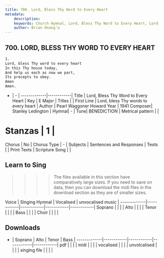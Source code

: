 ```yaml
---
title: 700. Lord, Bless Thy Word to Every Heart
metadata:
    description: 
    keywords: Church Hymnal, Lord, Bless Thy Word to Every Heart, Lord, bless Thy words to every heart, 
    author: Brian Onang'o
---
```



## 700. LORD, BLESS THY WORD TO EVERY HEART

```txt
1.
Lord, bless Thy word to every heart 
In this Thy house today, 
And help us each as now we part, 
Its precepts to obey. 
Amen 
Amen.
```

- |   -  |
-------------|------------|
Title | Lord, Bless Thy Word to Every Heart |
Key | E Major |
Titles |  |
First Line | Lord, bless Thy words to every heart |
Author | Pearl Waggoner Howard
Year | 1941
Composer| Stanley Ledington |
Hymnal|  - |
Tune| BENEDICTION |
Metrical pattern | |
# Stanzas | 1 |
Chorus | No |
Chorus Type | - |
Subjects | Sentences and Responses |
Texts |  |
Print Texts | 
Scripture Song |  |
  
## Learn to Sing

>>>> The files available in this section have comparatively large sizes. If you need to save on data, then you can download the midi files in the download section as they are of smaller sizes.

Voice |  Singing Hymnal | Vocalised | unvocalised music |
-------------|------------|------------|------------|------------|
Soprano | | | |
Alto | | | |
Tenor | | | |
Bass | | | |
Choir | | | |

## Downloads

- |  Soprano | Alto | Tenor | Bass |
-------------|------------|------------|------------|------------|
pdf | | | |
midi | | | |
vocalised | | | |
unvolcalised | | | |
singing file | | | |
  